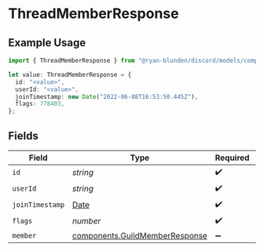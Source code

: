 # ThreadMemberResponse

## Example Usage

```typescript
import { ThreadMemberResponse } from "@ryan-blunden/discord/models/components";

let value: ThreadMemberResponse = {
  id: "<value>",
  userId: "<value>",
  joinTimestamp: new Date("2022-06-08T16:53:50.445Z"),
  flags: 778403,
};
```

## Fields

| Field                                                                                         | Type                                                                                          | Required                                                                                      | Description                                                                                   |
| --------------------------------------------------------------------------------------------- | --------------------------------------------------------------------------------------------- | --------------------------------------------------------------------------------------------- | --------------------------------------------------------------------------------------------- |
| `id`                                                                                          | *string*                                                                                      | :heavy_check_mark:                                                                            | N/A                                                                                           |
| `userId`                                                                                      | *string*                                                                                      | :heavy_check_mark:                                                                            | N/A                                                                                           |
| `joinTimestamp`                                                                               | [Date](https://developer.mozilla.org/en-US/docs/Web/JavaScript/Reference/Global_Objects/Date) | :heavy_check_mark:                                                                            | N/A                                                                                           |
| `flags`                                                                                       | *number*                                                                                      | :heavy_check_mark:                                                                            | N/A                                                                                           |
| `member`                                                                                      | [components.GuildMemberResponse](../../models/components/guildmemberresponse.md)              | :heavy_minus_sign:                                                                            | N/A                                                                                           |